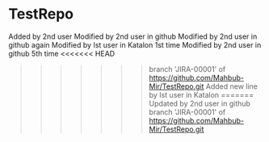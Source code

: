 # TestRepo
Added by 2nd user
Modified by 2nd user in github
Modified by 2nd user in github again
Modified by Ist user in Katalon 1st time
Modified by 2nd user in github 5th time
<<<<<<< HEAD
>>>>>>> branch 'JIRA-00001' of https://github.com/Mahbub-Mir/TestRepo.git
Added new line by Ist user in Katalon
=======
Updated by 2nd user in github
>>>>>>> branch 'JIRA-00001' of https://github.com/Mahbub-Mir/TestRepo.git
